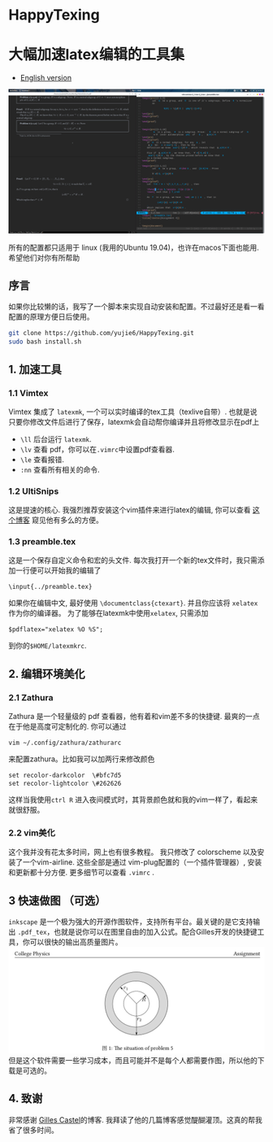 # HappyTexing
# 大幅加速latex编辑的工具集

* <a href="./README.md">English version</a>


<img src="./figures/texenv.png" alt="">

所有的配置都只适用于 linux (我用的Ubuntu 19.04)，也许在macos下面也能用. 希望他们对你有所帮助
## 序言 
如果你比较懒的话，我写了一个脚本来实现自动安装和配置。不过最好还是看一看配置的原理方便日后使用。
```bash
git clone https://github.com/yujie6/HappyTexing.git
sudo bash install.sh
```

## 1. 加速工具

### 1.1 Vimtex
Vimtex 集成了 `latexmk`, 一个可以实时编译的tex工具（texlive自带）. 也就是说
只要你修改文件后进行了保存，latexmk会自动帮你编译并且将修改显示在pdf上
* `\ll` 后台运行 `latexmk`.
* `\lv` 查看 pdf，你可以在`.vimrc`中设置pdf查看器.
* `\le` 查看报错.
* `:nn` 查看所有相关的命令.


### 1.2 UltiSnips

这是提速的核心. 我强烈推荐安装这个vim插件来进行latex的编辑, 你可以查看 <a href="https://castel.dev/post/lecture-notes-1/">这个博客</a> 窥见他有多么的方便。

### 1.3 preamble.tex
这是一个保存自定义命令和宏的头文件.
每次我打开一个新的tex文件时，我只需添加一行便可以开始我的编辑了

    \input{../preamble.tex}

如果你在编辑中文, 最好使用 `\documentclass{ctexart}`. 并且你应该将 `xelatex`作为你的编译器。
为了能够在latexmk中使用`xelatex`, 只需添加  

    $pdflatex="xelatex %O %S";

到你的`$HOME/latexmkrc`.
## 2. 编辑环境美化
### 2.1 Zathura
Zathura 是一个轻量级的 pdf 查看器，他有着和vim差不多的快捷键. 
最爽的一点在于他是高度可定制化的. 你可以通过
    
    vim ~/.config/zathura/zathurarc

来配置zathura。比如我可以加两行来修改颜色

    set recolor-darkcolor  \#bfc7d5
    set recolor-lightcolor \#262626

这样当我使用`ctrl R` 进入夜间模式时，其背景颜色就和我的vim一样了，看起来就很舒服。

### 2.2 vim美化
这个我并没有花太多时间，网上也有很多教程。 我只修改了 colorscheme 以及安装了一个vim-airline. 这些全部是通过
vim-plug配置的（一个插件管理器）, 安装和更新都十分方便. 更多细节可以查看 `.vimrc` .
## 3 快速做图 （可选）
`inkscape` 是一个极为强大的开源作图软件，支持所有平台。最关键的是它支持输出
`.pdf_tex`，也就是说你可以在图里自由的加入公式。配合Gilles开发的快捷键工具，你可以很快的输出高质量图片。
<img src="./figures/inkscape.png" alt="">
但是这个软件需要一些学习成本，而且可能并不是每个人都需要作图，所以他的下载是可选的。
## 4. 致谢
非常感谢 <a href="https://github.com/gillescastel">Gilles Castel</a>的博客. 
我拜读了他的几篇博客感觉醍醐灌顶。这真的帮我省了很多时间。

